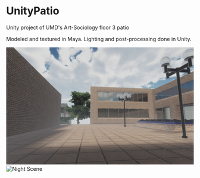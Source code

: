 # UnityPatio
Unity project of UMD's Art-Sociology floor 3 patio

Modeled and textured in Maya.
Lighting and post-processing done in Unity.

![Day Scene](Pics/day.png "Day Scene")
![Night Scene](Pics/night2.png "Night Scene")
